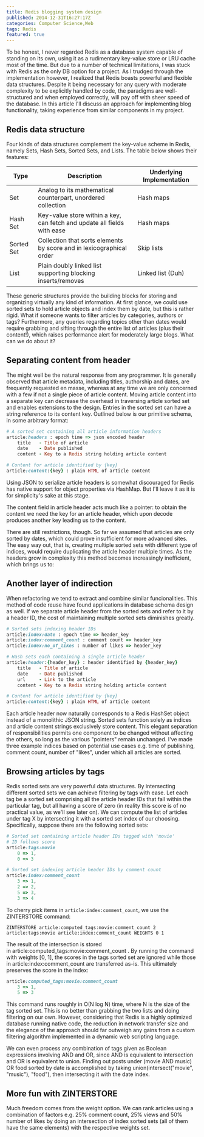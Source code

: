 ```yaml
---
title: Redis blogging system design
published: 2014-12-31T16:27:17Z
categories: Computer Science,Web
tags: Redis
featured: true
---
```


To be honest, I never regarded Redis as a database system capable of standing on its own, using it as a rudimentary key-value store or LRU cache most of the time. But due to a number of technical limitations, I was stuck with Redis as the only DB option for a project. As I trudged through the implementation however, I realized that Redis boasts powerful and flexible data structures.<!--more--> Despite it being necessary for any query with moderate complexity to be explicitly handled by code, the paradigms are well-structured and when employed correctly, will pay off with sheer speed of the database. In this article I'll discuss an approach for implementing blog functionality, taking experience from similar components in my project.

## Redis data structure

Four kinds of data structures complement the key-value scheme in Redis, namely Sets, Hash Sets, Sorted Sets, and Lists. The table below shows their features:

| Type       | Description                                                             | Underlying Implementation |
|------------|-------------------------------------------------------------------------|---------------------------|
| Set        | Analog to its mathematical counterpart, unordered collection            | Hash maps                 |
| Hash Set   | Key-value store within a key, can fetch and update all fields with ease | Hash maps                 |
| Sorted Set | Collection that sorts elements by score and in lexicographical order    | Skip lists                |
| List       | Plain doubly linked list supporting blocking inserts/removes            | Linked list (Duh)         |

These generic structures provide the building blocks for storing and organizing virtually any kind of information. At first glance, we could use sorted sets to hold article objects and index them by date, but this is rather rigid. What if someone wants to filter articles by categories, authors or tags? Furthermore, any queries regarding topics other than dates would require grabbing and sifting through the entire list of articles (plus their content!), which raises performance alert for moderately large blogs. What can we do about it?

## Separating content from header

The might well be the natural response from any programmer. It is generally observed that article metadata, including titles, authorship and dates, are frequently requested en masse, whereas at any time we are only concerned with a few if not a single piece of article content. Moving article content into a separate key can decrease the overhead in traversing article sorted set and enables extensions to the design. Entries in the sorted set can have a string reference to its content key. Outlined below is our primitive schema, in some arbitrary format:

```ruby
# A sorted set containing all article information headers
article:headers : epoch time => json encoded header
    title   - Title of article
    date    - Date published
    content - Key to a Redis string holding article content

# Content for article identified by {key}
article:content:{key} : plain HTML of article content
```

Using JSON to serialize article headers is somewhat discouraged for Redis has native support for object properties via HashMap. But I'll leave it as it is for simplicity's sake at this stage.

The content field in article header acts much like a pointer: to obtain the content we need the key for an article header, which upon decode produces another key leading us to the content.

There are still restrictions, though. So far we assumed that articles are only sorted by dates, which could prove insufficient for more advanced sites. The easy way out, that is, creating multiple sorted sets with different type of indices, would require duplicating the article header multiple times. As the headers grow in complexity this method becomes increasingly inefficient, which brings us to:

## Another layer of indirection

When refactoring we tend to extract and combine similar funcionalities. This method of code reuse have found applications in database schema design as well. If we separate article header from the sorted sets and refer to it by a header ID, the cost of maintaining multiple sorted sets diminishes greatly.

```ruby
# Sorted sets indexing header IDs
article:index:date : epoch time => header_key
article:index:comment_count : comment count => header_key
article:index:no_of_likes : number of likes => header_key

# Hash sets each containing a single article header
article:header:{header_key} : header identified by {header_key}
    title   - Title of article
    date    - Date published
    url     - Link to the article
    content - Key to a Redis string holding article content

# Content for article identified by {key}
article:content:{key} : plain HTML of article content
```

Each article header now naturally corresponds to a Redis HashSet object instead of a monolithic JSON string. Sorted sets function solely as indices and article content strings exclusively store content. This elegant separation of responsibilities permits one component to be changed without affecting the others, so long as the various "pointers" remain unchanged. I've made three example indices based on potential use cases e.g. time of publishing, comment count, number of "likes", under which all articles are sorted.

## Browsing articles by tags

Redis sorted sets are very powerful data structures. By intersecting different sorted sets we can achieve filtering by tags with ease. Let each tag be a sorted set comprising all the article header IDs that fall within the particular tag, but all having a score of zero (in reality this score is of no practical value, as we'll see later on). We can compute the list of articles under tag X by intersecting it with a sorted set index of our choosing. Specifically, suppose there are the following sorted sets:

```ruby
# Sorted set containing article header IDs tagged with 'movie'
# ID follows score
article:tags:movie
    0 => 1,
    0 => 3

# Sorted set indexing article header IDs by comment count
article:index:comment_count
    3 => 1,
    2 => 2,
    5 => 3,
    3 => 4
```

To cherry pick items in `article:index:comment_count`, we use the ZINTERSTORE command:

```
ZINTERSTORE article:computed_tags:movie:comment_count 2 article:tags:movie article:index:comment_count WEIGHTS 0 1
```

The result of the intersection is stored in <span class="lang:default highlight:0 decode:true  crayon-inline">article:computed_tags:movie:comment_count</span> . By running the command with weights [0, 1], the scores in the tags sorted set are ignored while those in <span class="lang:default highlight:0 decode:true  crayon-inline ">article:index:comment_count</span> are transferred as-is. This ultimately preserves the score in the index:

```ruby
article:computed_tags:movie:comment_count
    3 => 1,
    5 => 3
```

This command runs roughly in O(N log N) time, where N is the size of the tag sorted set. This is no better than grabbing the two lists and doing filtering on our own. However, considering that Redis is a highly optimized database running native code, the reduction in network transfer size and the elegance of the approach should far outweigh any gains from a custom filtering algorithm implemented in a dynamic web scripting language.

We can even process any combination of tags given as Boolean expressions involving AND and OR, since AND is equivalent to intersection and OR is equivalent to union. Finding out posts under <span class="lang:default decode:true  crayon-inline ">(movie AND music) OR food</span> sorted by date is accomplished by taking <span class="lang:default decode:true  crayon-inline">union(intersect("movie", "music"), "food")</span>, then intersecting it with the date index.

## More fun with ZINTERSTORE

Much freedom comes from the weight option. We can rank articles using a combination of factors e.g. 25% comment count, 25% views and 50% number of likes by doing an intersection of index sorted sets (all of them have the same elements) with the respective weights set.
